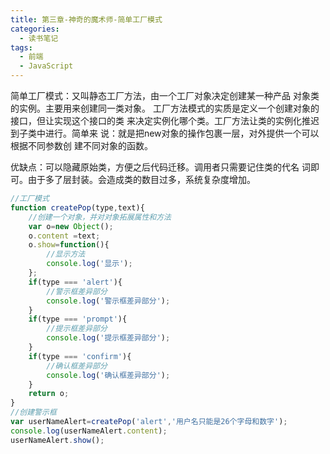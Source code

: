 ```yaml
---
title: 第三章-神奇的魔术师-简单工厂模式
categories:
  - 读书笔记
tags:
  - 前端
  - JavaScript
---
```


简单工厂模式：又叫静态工厂方法，由一个工厂对象决定创建某一种产品
对象类的实例。主要用来创建同一类对象。
工厂方法模式的实质是定义一个创建对象的接口，但让实现这个接口的类
来决定实例化哪个类。工厂方法让类的实例化推迟到子类中进行。简单来
说：就是把new对象的操作包裹一层，对外提供一个可以根据不同参数创
建不同对象的函数。

优缺点：可以隐藏原始类，方便之后代码迁移。调用者只需要记住类的代名
词即可。由于多了层封装。会造成类的数目过多，系统复杂度增加。

```js
//工厂模式
function createPop(type,text){
    //创建一个对象，并对对象拓展属性和方法
    var o=new Object();
    o.content =text;
    o.show=function(){
        //显示方法
        console.log('显示');
    };
    if(type === 'alert'){
        //警示框差异部分
        console.log('警示框差异部分');
    }
    if(type === 'prompt'){
        //提示框差异部分
        console.log('提示框差异部分');
    }
    if(type === 'confirm'){
        //确认框差异部分
        console.log('确认框差异部分');
    }
    return o;
}
//创建警示框
var userNameAlert=createPop('alert','用户名只能是26个字母和数字');
console.log(userNameAlert.content);
userNameAlert.show();
```
